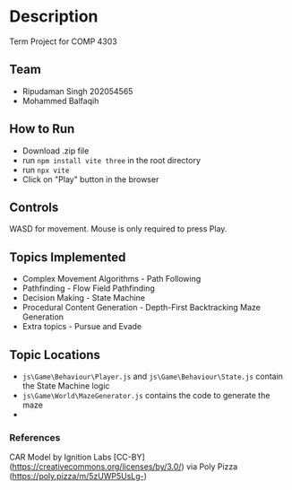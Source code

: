# Description

Term Project for COMP 4303

## Team

- Ripudaman Singh 202054565
- Mohammed Balfaqih

## How to Run

- Download .zip file
- run `npm install vite three` in the root directory
- run `npx vite`
- Click on "Play" button in the browser

## Controls

WASD for movement. Mouse is only required to press Play.

## Topics Implemented

- Complex Movement Algorithms - Path Following
- Pathfinding - Flow Field Pathfinding
- Decision Making - State Machine
- Procedural Content Generation - Depth-First Backtracking Maze Generation
- Extra topics - Pursue and Evade

## Topic Locations

- `js\Game\Behaviour\Player.js` and `js\Game\Behaviour\State.js` contain the State Machine logic
- `js\Game\World\MazeGenerator.js` contains the code to generate the maze
-

### References

CAR Model by Ignition Labs [CC-BY] (https://creativecommons.org/licenses/by/3.0/) via Poly Pizza (https://poly.pizza/m/5zUWP5UsLg-)
